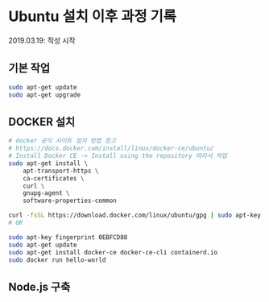 # Ubuntu 설치 이후 과정 기록

2019.03.19: 작성 시작

## 기본 작업

```bash
sudo apt-get update
sudo apt-get upgrade
```

## DOCKER 설치

```bash
# docker 공식 사이트 설치 방법 참고
# https://docs.docker.com/install/linux/docker-ce/ubuntu/
# Install Docker CE -> Install using the repository 따라서 작업
sudo apt-get install \
    apt-transport-https \
    ca-certificates \
    curl \
    gnupg-agent \
    software-properties-common

curl -fsSL https://download.docker.com/linux/ubuntu/gpg | sudo apt-key add -
# OK

sudo apt-key fingerprint 0EBFCD88
sudo apt-get update
sudo apt-get install docker-ce docker-ce-cli containerd.io
sudo docker run hello-world
```

## Node.js 구축